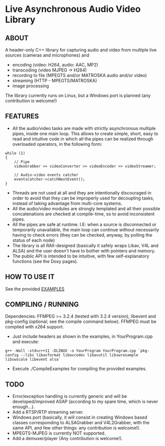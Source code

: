 # Live Asynchronous Audio Video Library

## ABOUT

A header-only C++ library for capturing audio and video from multiple live sources (cameras and microphones) and

* encoding (video: H264, audio: AAC, MP2)
* transcoding (video MJPEG -> H264)
* recording to file (MPEGTS and/or MATROSKA audio and/or video)
* streaming (HTTP - MPEGTS/MATROSKA)
* image processing

The library currently runs on Linux, but a Windows port is planned (any contribution is welcome!)

## FEATURES

* All the audio/video tasks are made with strictly asynchronous multiple pipes, inside one main loop. This allows to create simple, short, easy to read and intuitive code in which all the pipes can be realized through overloaded operators, in the following form:

```
while (1)
{
    // Pipe
    videoGrabber >> videoConverter >> videoEncoder >> videoStreamer;
    
    // Audio-video events catcher
    eventsCatcher->catchNextEvent();
}
```

* Threads are not used at all and they are intentionally discouraged in order to avoid that they can be improperly used for decoupling tasks, instead of taking advantage from multi-core systems.
* All the audio/video modules are strongly templated and all their possible concatenations are checked at compile-time, so to avoid inconsistent pipes.
* All the pipes are safe at runtime. I.E: when a source is disconnected or temporarily unavailable, the main loop can continue without necessarily having to check errors (they can be checked, anyway, by polling the status of each node)
* The library is all RAII-designed (basically it safely wraps Libav, V4L and ALSA) and the user doesn't have to bother with pointers and memory.
* The public API is intended to be intuitive, with few self-explanatory functions (see the Doxy pages).

## HOW TO USE IT

See the provided [EXAMPLES](https://github.com/paolo-pr/laav/tree/master/examples)
        
## COMPILING / RUNNING

Dependencies: FFMPEG >= 3.2.4 (tested with 3.2.4 version), libevent and pkg-config (optional; see the compile command below).
FFMPEG must be compiled with x264 support.

* Just include headers as shown in the examples, in YourProgram.cpp and execute:
```
g++ -Wall -std=c++11 -DLINUX -o YourProgram YourProgram.cpp `pkg-config --libs libavformat libavcodec libavutil libswresample libswscale libevent alsa`
```
* Execute ./CompileExamples for compiling the provided examples.
        

## TODO

* Error/exception handling is currently generic and will be developed/improved ASAP (according to my spare time, which is never enough...). 
* Add a RTSP/RTP streaming server.
* Windows port (basically, it will consist in creating Windows based classes corresponding to ALSAGrabber and V4L2Grabber, with the same API, and few other things: any contribution is welcome!).
* MPEGTS-MJPEG is currently NOT supported.
* Add a demuxer/player (Any contribution is welcome!).
